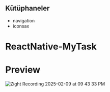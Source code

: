 ## Kütüphaneler

- navigation
- iconsax
# ReactNative-MyTask

# Preview

![Zight Recording 2025-02-09 at 09 43 33 PM](https://github.com/user-attachments/assets/7e74f34d-f16b-4849-a4d8-2897fb372304)
